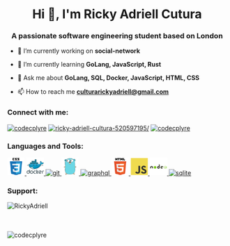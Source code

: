 <h1 align="center">Hi 👋, I'm Ricky Adriell Cutura</h1>
<h3 align="center">A passionate software engineering student based on London</h3>

- 🔭 I’m currently working on **social-network**

- 🌱 I’m currently learning **GoLang, JavaScript, Rust**

- 💬 Ask me about **GoLang, SQL, Docker, JavaScript, HTML, CSS**

- 📫 How to reach me **culturarickyadriell@gmail.com**

<h3 align="left">Connect with me:</h3>
<p align="left">
<a href="https://twitter.com/codecplyre" target="blank"><img align="center" src="https://raw.githubusercontent.com/rahuldkjain/github-profile-readme-generator/master/src/images/icons/Social/twitter.svg" alt="codecplyre" height="30" width="40" /></a>
<a href="https://linkedin.com/in/ricky-adriell-cultura-520597195/" target="blank"><img align="center" src="https://raw.githubusercontent.com/rahuldkjain/github-profile-readme-generator/master/src/images/icons/Social/linked-in-alt.svg" alt="ricky-adriell-cultura-520597195/" height="30" width="40" /></a>
<a href="https://instagram.com/codecplyre" target="blank"><img align="center" src="https://raw.githubusercontent.com/rahuldkjain/github-profile-readme-generator/master/src/images/icons/Social/instagram.svg" alt="codecplyre" height="30" width="40" /></a>
</p>

<h3 align="left">Languages and Tools:</h3>
<p align="left"> <a href="https://www.w3schools.com/css/" target="_blank" rel="noreferrer"> <img src="https://raw.githubusercontent.com/devicons/devicon/master/icons/css3/css3-original-wordmark.svg" alt="css3" width="40" height="40"/> </a> <a href="https://www.docker.com/" target="_blank" rel="noreferrer"> <img src="https://raw.githubusercontent.com/devicons/devicon/master/icons/docker/docker-original-wordmark.svg" alt="docker" width="40" height="40"/> </a> <a href="https://git-scm.com/" target="_blank" rel="noreferrer"> <img src="https://www.vectorlogo.zone/logos/git-scm/git-scm-icon.svg" alt="git" width="40" height="40"/> </a> <a href="https://golang.org" target="_blank" rel="noreferrer"> <img src="https://raw.githubusercontent.com/devicons/devicon/master/icons/go/go-original.svg" alt="go" width="40" height="40"/> </a> <a href="https://graphql.org" target="_blank" rel="noreferrer"> <img src="https://www.vectorlogo.zone/logos/graphql/graphql-icon.svg" alt="graphql" width="40" height="40"/> </a> <a href="https://www.w3.org/html/" target="_blank" rel="noreferrer"> <img src="https://raw.githubusercontent.com/devicons/devicon/master/icons/html5/html5-original-wordmark.svg" alt="html5" width="40" height="40"/> </a> <a href="https://developer.mozilla.org/en-US/docs/Web/JavaScript" target="_blank" rel="noreferrer"> <img src="https://raw.githubusercontent.com/devicons/devicon/master/icons/javascript/javascript-original.svg" alt="javascript" width="40" height="40"/> </a> <a href="https://nodejs.org" target="_blank" rel="noreferrer"> <img src="https://raw.githubusercontent.com/devicons/devicon/master/icons/nodejs/nodejs-original-wordmark.svg" alt="nodejs" width="40" height="40"/> </a> <a href="https://www.sqlite.org/" target="_blank" rel="noreferrer"> <img src="https://www.vectorlogo.zone/logos/sqlite/sqlite-icon.svg" alt="sqlite" width="40" height="40"/> </a> </p>

<h3 align="left">Support:</h3>
<p><a href="https://www.buymeacoffee.com/RickyAdriell"> <img align="left" src="https://cdn.buymeacoffee.com/buttons/v2/default-yellow.png" height="50" width="210" alt="RickyAdriell" /></a></p>
<br><br><br>
</div>
<div style="display: flex;">
<p><img align="center" src="https://github-readme-streak-stats.herokuapp.com/?user=codecplyre&" alt="codecplyre" /></p>
</div>
